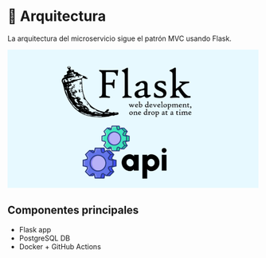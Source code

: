# 🧱 Arquitectura

La arquitectura del microservicio sigue el patrón MVC usando Flask.

![Diagrama de Arquitectura](./assets/diagram.png)

## Componentes principales

- Flask app
- PostgreSQL DB
- Docker + GitHub Actions
